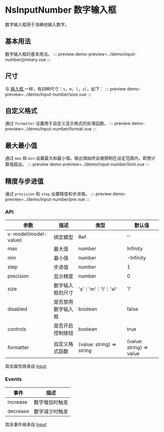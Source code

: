 # NsInputNumber 数字输入框

数字输入框用于准确地输入数字。

## 基本用法

数字输入框的基本用法。
::: preview
demo-preview=../demo/input-number/primary.vue
:::

## 尺寸

与<a href="#module/input"> 输入框 </a>一样，有四种尺寸：`s`，`m`，`l`，`xl`，如下：
::: preview
demo-preview=../demo/input-number/size.vue
:::

## 自定义格式

通过 `formatter` 设置用于自定义显示格式的处理函数。
::: preview
demo-preview=../demo/input-number/format.vue
:::

## 最大最小值

通过 `max` 和 `min` 设置最大和最小值。输出值始终会被限制在设定范围内，即使计算值超出。
::: preview
demo-preview=../demo/input-number/limit.vue
:::

## 精度与步进值

通过 `precision` 和 `step` 设置精度和步进值。
::: preview
demo-preview=../demo/input-number/pre.vue
:::

### API

| 参数                 | 描述               | 类型                      | 默认值                   |
| -------------------- | ------------------ | ------------------------- | ------------------------ |
| v-model(model-value) | 绑定模型           | Ref                       | ''                       |
| max                  | 最大值             | number                    | Infinity                 |
| min                  | 最小值             | number                    | -Infinity                |
| step                 | 步进值             | number                    | 1                        |
| precision            | 显示精度           | number                    | 0                        |
| size                 | 数字输入框的尺寸   | 's'｜'m'｜'l'｜'xl'       | 'l'                      |
| disabled             | 是否禁用数字输入框 | boolean                   | false                    |
| controls             | 是否开启控制按钮   | boolean                   | true                     |
| formatter            | 自定义格式函数     | (value: string) => string | (value: string) => value |

其余属性继承自 [Input](/components/input#input-api)

### Events

| 事件     | 描述           |
| -------- | -------------- |
| increase | 数字增加时触发 |
| decrease | 数字减少时触发 |

其余事件继承自 [Input](/components/input#input-api)
